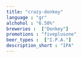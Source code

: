 ```yaml
---
title: "crazy-donkey"
language : "gr"
alchohol : "6.50%"
breweries :  ["Donkey"]
promotions : "fiveplusone"
beer_types :  ["I.P.A."]
description_short : "IPA"
---
```


